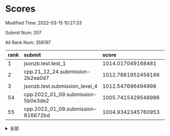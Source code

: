 # Scores

Modified Time: 2022-03-15 10:27:33

Submit Num: 207

All Rank Num: 358197

| rank |               submit               |       score        |       sigma        | pk_num |
| :--- | :--------------------------------- | :----------------- | :----------------- | :----- |
| 1    | jsonzb.test.test_1                 | 1014.017049168481  | 0.8360062467496304 | 6921   |
| 2    | cpp.21_12_24.submission-2b2ea0d7   | 1012.7661952458166 | 0.8066034601150748 | 6924   |
| 3    | jsonzb.test.submission_level_4     | 1012.547696494998  | 0.8006129281448974 | 6922   |
| 54   | cpp.2022_01_09.submission-5b0e3de2 | 1005.7415429548986 | 0.7165088978629198 | 6921   |
| 55   | cpp.2022_01_09.submission-816672bd | 1004.9342345760953 | 0.7264805517513461 | 6922   |


<details>
<summary>全部</summary>

| rank |                 submit                 |       score        |       sigma        | pk_num |
| :--- | :------------------------------------- | :----------------- | :----------------- | :----- |
| 1    | jsonzb.test.test_1                     | 1014.017049168481  | 0.8360062467496304 | 6921   |
| 2    | cpp.21_12_24.submission-2b2ea0d7       | 1012.7661952458166 | 0.8066034601150748 | 6924   |
| 3    | jsonzb.test.submission_level_4         | 1012.547696494998  | 0.8006129281448974 | 6922   |
| 4    | gobigger.level_3.submission_level_3_35 | 1012.2975510226299 | 0.7766737319306486 | 6916   |
| 5    | gobigger.level_3.submission_level_3_49 | 1011.2516522121452 | 0.7585470451922068 | 6921   |
| 6    | gobigger.level_3.submission_level_3_18 | 1011.243511119169  | 0.7769651981561316 | 6920   |
| 7    | gobigger.level_3.submission_level_3_15 | 1011.1313217370827 | 0.7627314180597816 | 6917   |
| 8    | gobigger.level_3.submission_level_3_31 | 1011.0769407309136 | 0.7435054932596985 | 6922   |
| 9    | gobigger.level_3.submission_level_3_45 | 1011.0256462580769 | 0.7739082091639109 | 6927   |
| 10   | gobigger.level_3.submission_level_3_24 | 1010.9067330396681 | 0.769828245596284  | 6922   |
| 11   | gobigger.level_3.submission_level_3_16 | 1010.876975444202  | 0.784540594263401  | 6922   |
| 12   | gobigger.level_3.submission_level_3_12 | 1010.8668136271018 | 0.767099463292094  | 6924   |
| 13   | gobigger.level_3.submission_level_3_2  | 1010.8630271117938 | 0.7724801045374785 | 6923   |
| 14   | gobigger.level_3.submission_level_3_4  | 1010.7793516716396 | 0.7745208520527634 | 6923   |
| 15   | gobigger.level_3.submission_level_3_43 | 1010.7640354883488 | 0.7794776072697782 | 6914   |
| 16   | gobigger.level_3.submission_level_3_33 | 1010.6584071191598 | 0.7459634712089293 | 6922   |
| 17   | gobigger.level_3.submission_level_3_1  | 1010.6381427934473 | 0.7576427679287209 | 6917   |
| 18   | gobigger.level_3.submission_level_3_19 | 1010.6292801758325 | 0.7585089950567112 | 6923   |
| 19   | gobigger.level_3.submission_level_3_36 | 1010.6005240664362 | 0.7625173183755345 | 6921   |
| 20   | gobigger.level_3.submission_level_3_28 | 1010.5911906671681 | 0.7807164342097704 | 6921   |
| 21   | gobigger.level_3.submission_level_3_6  | 1010.4360216598578 | 0.7934710074192948 | 6924   |
| 22   | gobigger.level_3.submission_level_3_20 | 1010.4053772993738 | 0.7603357926572673 | 6923   |
| 23   | gobigger.level_3.submission_level_3_17 | 1010.3056640005082 | 0.7729004369899186 | 6922   |
| 24   | gobigger.level_3.submission_level_3_37 | 1010.2958570427766 | 0.771539003593466  | 6920   |
| 25   | gobigger.level_3.submission_level_3_27 | 1010.1927704525256 | 0.7793450916496223 | 6924   |
| 26   | gobigger.level_3.submission_level_3_5  | 1010.1705897813155 | 0.7638059347146994 | 6917   |
| 27   | gobigger.level_3.submission_level_3_11 | 1010.1582815176498 | 0.7573273248395554 | 6923   |
| 28   | gobigger.level_3.submission_level_3_48 | 1010.1465153887435 | 0.7750109375813734 | 6925   |
| 29   | gobigger.level_3.submission_level_3_39 | 1010.1137286951373 | 0.748671895317544  | 6923   |
| 30   | gobigger.level_3.submission_level_3_40 | 1010.1031439291542 | 0.7603603536286134 | 6921   |
| 31   | gobigger.level_3.submission_level_3_38 | 1010.0272457420538 | 0.7725227943512735 | 6923   |
| 32   | gobigger.level_3.submission_level_3_14 | 1010.0061824513027 | 0.7476352915808724 | 6922   |
| 33   | gobigger.level_3.submission_level_3_23 | 1009.9889864803862 | 0.7512500402194026 | 6919   |
| 34   | gobigger.level_3.submission_level_3_9  | 1009.9302022624664 | 0.7502540467983502 | 6926   |
| 35   | gobigger.level_3.submission_level_3_8  | 1009.9300833712107 | 0.7584652518602045 | 6925   |
| 36   | gobigger.level_3.submission_level_3_22 | 1009.9087583230645 | 0.7594708578135358 | 6921   |
| 37   | gobigger.level_3.submission_level_3_41 | 1009.906532087047  | 0.7528258178557851 | 6923   |
| 38   | gobigger.level_3.submission_level_3_10 | 1009.8890901801174 | 0.7393128561259891 | 6922   |
| 39   | gobigger.level_3.submission_level_3_21 | 1009.8665978020111 | 0.7670158399696505 | 6925   |
| 40   | gobigger.level_3.submission_level_3_47 | 1009.7314028916699 | 0.7608588675977691 | 6926   |
| 41   | gobigger.level_3.submission_level_3_26 | 1009.6944668312841 | 0.731978176414677  | 6922   |
| 42   | gobigger.level_3.submission_level_3_46 | 1009.5942299185456 | 0.7756616446222284 | 6923   |
| 43   | gobigger.level_3.submission_level_3_29 | 1009.5476197540409 | 0.7557739937782935 | 6916   |
| 44   | gobigger.level_3.submission_level_3_30 | 1009.3969520084879 | 0.7450316679198964 | 6927   |
| 45   | gobigger.level_3.submission_level_3_3  | 1009.2985517433344 | 0.7450945066075666 | 6919   |
| 46   | gobigger.level_3.submission_level_3_42 | 1009.2966608239907 | 0.7472773852075026 | 6922   |
| 47   | gobigger.level_3.submission_level_3_13 | 1009.2425149051952 | 0.7341064024327842 | 6921   |
| 48   | gobigger.level_3.submission_level_3_44 | 1009.1940004730699 | 0.7736088890084424 | 6918   |
| 49   | gobigger.level_3.submission_level_3_25 | 1009.1822352907955 | 0.7362661365658941 | 6924   |
| 50   | gobigger.level_3.submission_level_3_34 | 1009.1268933937785 | 0.7604242502624381 | 6920   |
| 51   | gobigger.level_3.submission_level_3_7  | 1009.0884755057318 | 0.7368165117505423 | 6915   |
| 52   | gobigger.level_3.submission_level_3_32 | 1008.75339978885   | 0.7497602338464523 | 6924   |
| 53   | gobigger.level_3.submission_level_3_0  | 1008.0694845878312 | 0.7385274838634194 | 6923   |
| 54   | cpp.2022_01_09.submission-5b0e3de2     | 1005.7415429548986 | 0.7165088978629198 | 6921   |
| 55   | cpp.2022_01_09.submission-816672bd     | 1004.9342345760953 | 0.7264805517513461 | 6922   |
| 56   | gobigger.level_1.submission_level_1_1  | 1004.520778821887  | 0.7268735257093175 | 6915   |
| 57   | gobigger.level_1.submission_level_1_19 | 1004.247063066476  | 0.7238658120702601 | 6923   |
| 58   | gobigger.level_1.submission_level_1_35 | 1004.1583898839682 | 0.7222920680220597 | 6921   |
| 59   | gobigger.level_1.submission_level_1_7  | 1004.1114685461616 | 0.7235921747713963 | 6923   |
| 60   | gobigger.level_1.submission_level_1_17 | 1003.9545695798242 | 0.7243398924201754 | 6923   |
| 61   | gobigger.level_1.submission_level_1_9  | 1003.926417512756  | 0.7055763592908546 | 6923   |
| 62   | gobigger.level_1.submission_level_1_13 | 1003.8678349755367 | 0.716165029856281  | 6923   |
| 63   | gobigger.level_1.submission_level_1_27 | 1003.8317757888925 | 0.7163003005568147 | 6923   |
| 64   | gobigger.level_1.submission_level_1_16 | 1003.7937208040826 | 0.729753449468887  | 6924   |
| 65   | gobigger.level_1.submission_level_1_20 | 1003.7727720786105 | 0.7073439159866904 | 6916   |
| 66   | gobigger.level_1.submission_level_1_34 | 1003.7303413407843 | 0.7285079456005683 | 6917   |
| 67   | gobigger.level_1.submission_level_1_25 | 1003.6545193389115 | 0.7241648151177759 | 6920   |
| 68   | gobigger.level_1.submission_level_1_47 | 1003.6322052909785 | 0.7097945305753789 | 6927   |
| 69   | gobigger.level_1.submission_level_1_4  | 1003.5105065732055 | 0.7006294534407026 | 6924   |
| 70   | gobigger.level_1.submission_level_1_2  | 1003.3665165988388 | 0.7212977112526217 | 6923   |
| 71   | gobigger.level_1.submission_level_1_37 | 1003.3525756074932 | 0.7265689830979879 | 6924   |
| 72   | gobigger.level_1.submission_level_1_14 | 1003.3485206033569 | 0.714639316118537  | 6926   |
| 73   | gobigger.level_1.submission_level_1_5  | 1003.3367744553419 | 0.7084128354525426 | 6920   |
| 74   | gobigger.level_1.submission_level_1_18 | 1003.3112196775073 | 0.7212408796694059 | 6926   |
| 75   | gobigger.level_1.submission_level_1_41 | 1003.2909582291735 | 0.7249685794373185 | 6919   |
| 76   | gobigger.level_1.submission_level_1_21 | 1003.2287094162754 | 0.7114834501820793 | 6922   |
| 77   | gobigger.level_1.submission_level_1_32 | 1003.2286178991628 | 0.7173707259565882 | 6920   |
| 78   | gobigger.level_1.submission_level_1_11 | 1003.2245818342134 | 0.71018348916425   | 6918   |
| 79   | gobigger.level_1.submission_level_1_29 | 1003.1867982565851 | 0.7078722497533012 | 6923   |
| 80   | gobigger.level_1.submission_level_1_26 | 1003.1423424471209 | 0.707685996580299  | 6920   |
| 81   | gobigger.level_1.submission_level_1_10 | 1003.1349244805275 | 0.711717837504678  | 6928   |
| 82   | gobigger.level_1.submission_level_1_42 | 1003.1290934885441 | 0.709991674205142  | 6915   |
| 83   | gobigger.level_1.submission_level_1_33 | 1003.0359537516084 | 0.7058929106175583 | 6926   |
| 84   | gobigger.level_1.submission_level_1_15 | 1003.024082946964  | 0.7128390369614177 | 6928   |
| 85   | gobigger.level_1.submission_level_1_45 | 1002.994984181362  | 0.711122724439941  | 6920   |
| 86   | gobigger.level_1.submission_level_1_48 | 1002.9939161111469 | 0.7187793356110166 | 6917   |
| 87   | gobigger.level_1.submission_level_1_24 | 1002.9599154977319 | 0.7176080769850843 | 6921   |
| 88   | gobigger.level_1.submission_level_1_22 | 1002.9353254805667 | 0.720527767950551  | 6916   |
| 89   | gobigger.level_1.submission_level_1_49 | 1002.9167316073285 | 0.710332490032866  | 6918   |
| 90   | gobigger.level_1.submission_level_1_46 | 1002.9095134120732 | 0.7152032486138655 | 6922   |
| 91   | gobigger.level_1.submission_level_1_8  | 1002.9024012761602 | 0.7096599260718114 | 6922   |
| 92   | gobigger.level_1.submission_level_1_43 | 1002.888401267565  | 0.7183685247216753 | 6924   |
| 93   | gobigger.level_1.submission_level_1_39 | 1002.7493724948122 | 0.7195056785042727 | 6918   |
| 94   | gobigger.level_1.submission_level_1_3  | 1002.6754116615572 | 0.7070612059958561 | 6923   |
| 95   | gobigger.level_1.submission_level_1_23 | 1002.6417095351896 | 0.7112380249893123 | 6918   |
| 96   | gobigger.level_1.submission_level_1_28 | 1002.5815347795964 | 0.7045007864770186 | 6926   |
| 97   | gobigger.level_1.submission_level_1_30 | 1002.5428744995834 | 0.7111078250504318 | 6919   |
| 98   | gobigger.level_1.submission_level_1_40 | 1002.488382292602  | 0.699920142463401  | 6921   |
| 99   | gobigger.level_1.submission_level_1_44 | 1002.2928790380895 | 0.708942165209671  | 6925   |
| 100  | gobigger.level_1.submission_level_1_6  | 1002.1439506411173 | 0.7127794084223192 | 6926   |
| 101  | gobigger.level_1.submission_level_1_36 | 1002.1393458469697 | 0.7144637306009314 | 6919   |
| 102  | gobigger.level_1.submission_level_1_0  | 1002.0792101235938 | 0.7180422430465229 | 6922   |
| 103  | gobigger.level_1.submission_level_1_38 | 1002.042081417256  | 0.7039401259528214 | 6919   |
| 104  | gobigger.level_1.submission_level_1_12 | 1001.9131459246904 | 0.7159241550740542 | 6919   |
| 105  | gobigger.level_1.submission_level_1_31 | 1001.7739467363774 | 0.7148943561575001 | 6919   |
| 106  | gobigger.random.submission_random_19   | 997.2833876433075  | 0.7056693925698082 | 6921   |
| 107  | gobigger.random.submission_random_39   | 997.2566410355364  | 0.7071078343494983 | 6919   |
| 108  | gobigger.random.submission_random_23   | 997.2439066045623  | 0.692074023211778  | 6918   |
| 109  | gobigger.random.submission_random_4    | 997.0889980951109  | 0.6926514998289542 | 6923   |
| 110  | gobigger.random.submission_random_20   | 996.8801367026485  | 0.6982132308390567 | 6920   |
| 111  | gobigger.random.submission_random_48   | 996.7994587229302  | 0.7076240710444089 | 6924   |
| 112  | gobigger.random.submission_random_29   | 996.7341730666559  | 0.7172003252281991 | 6923   |
| 113  | gobigger.random.submission_random_21   | 996.6225830384723  | 0.7184202384952062 | 6920   |
| 114  | gobigger.random.submission_random_17   | 996.6068658316007  | 0.6980169949083713 | 6922   |
| 115  | gobigger.random.submission_random_3    | 996.5868850763985  | 0.7061021593357416 | 6919   |
| 116  | gobigger.random.submission_random_33   | 996.547258214138   | 0.7064454646071743 | 6920   |
| 117  | gobigger.random.submission_random_13   | 996.5254504052593  | 0.7029041302251835 | 6923   |
| 118  | gobigger.random.submission_random_22   | 996.5146146211849  | 0.703616407994306  | 6920   |
| 119  | gobigger.random.submission_random_9    | 996.4088091812721  | 0.714972514971287  | 6919   |
| 120  | gobigger.random.submission_random_27   | 996.3820701176089  | 0.7089996661769427 | 6927   |
| 121  | gobigger.random.submission_random_36   | 996.377745936188   | 0.7055314687064845 | 6922   |
| 122  | gobigger.random.submission_random_6    | 996.2906242754185  | 0.70824182603706   | 6925   |
| 123  | gobigger.random.submission_random_0    | 996.2881345411141  | 0.7033335409877894 | 6926   |
| 124  | gobigger.random.submission_random_42   | 996.2112994263045  | 0.7066718051231029 | 6925   |
| 125  | gobigger.random.submission_random_25   | 996.149712656072   | 0.7051330491081151 | 6921   |
| 126  | gobigger.random.submission_random_28   | 996.1450370461168  | 0.7118378543705354 | 6919   |
| 127  | gobigger.random.submission_random_12   | 996.1186695582514  | 0.7181735340139934 | 6916   |
| 128  | gobigger.random.submission_random_45   | 996.0208041584343  | 0.7154865762496179 | 6924   |
| 129  | gobigger.random.submission_random_44   | 996.0149388950315  | 0.7292979410603504 | 6926   |
| 130  | gobigger.random.submission_random_30   | 996.0050771758099  | 0.7177200031759774 | 6920   |
| 131  | gobigger.random.submission_random_15   | 996.0033387126072  | 0.729234325066911  | 6920   |
| 132  | gobigger.random.submission_random_7    | 995.9074553826466  | 0.7197937919497468 | 6926   |
| 133  | gobigger.random.submission_random_10   | 995.8592676434475  | 0.7172911560403052 | 6923   |
| 134  | gobigger.random.submission_random_16   | 995.8560937073102  | 0.72468366292457   | 6924   |
| 135  | gobigger.random.submission_random_47   | 995.8527801067631  | 0.7146323555338054 | 6918   |
| 136  | gobigger.random.submission_random_49   | 995.8058736455238  | 0.7091493174937721 | 6914   |
| 137  | gobigger.random.submission_random_34   | 995.7353747738916  | 0.7157277895453414 | 6923   |
| 138  | gobigger.random.submission_random_5    | 995.718462207397   | 0.7223276011347953 | 6922   |
| 139  | gobigger.random.submission_random_31   | 995.6633808027865  | 0.7080276209515186 | 6919   |
| 140  | gobigger.random.submission_random_37   | 995.6020669831942  | 0.7005178112196747 | 6925   |
| 141  | gobigger.random.submission_random_38   | 995.5756456188241  | 0.7119943249769192 | 6920   |
| 142  | gobigger.random.submission_random_14   | 995.5290156013835  | 0.7154893248007467 | 6923   |
| 143  | gobigger.random.submission_random_26   | 995.4659925283349  | 0.7077510858771805 | 6921   |
| 144  | gobigger.random.submission_random_2    | 995.4639513688502  | 0.7113292856735318 | 6920   |
| 145  | gobigger.random.submission_random_8    | 995.4212674401782  | 0.7081436032926044 | 6925   |
| 146  | gobigger.random.submission_random_18   | 995.4199978516427  | 0.7146849911646931 | 6928   |
| 147  | gobigger.random.submission_random_46   | 995.3680349568438  | 0.7153600107760042 | 6924   |
| 148  | gobigger.random.submission_random_32   | 995.3173490130995  | 0.7096848472087133 | 6925   |
| 149  | gobigger.random.submission_random_24   | 995.1624177895649  | 0.7198838181199367 | 6923   |
| 150  | gobigger.random.submission_random_35   | 995.1061465789002  | 0.704260497696056  | 6924   |
| 151  | gobigger.random.submission_random_40   | 995.0990494009168  | 0.7162613590745852 | 6921   |
| 152  | gobigger.random.submission_random_43   | 995.0936868825213  | 0.7201973237947566 | 6923   |
| 153  | gobigger.random.submission_random_41   | 994.9434136128873  | 0.7040240823517417 | 6919   |
| 154  | gobigger.random.submission_random_11   | 994.8050555657327  | 0.7053667743076893 | 6919   |
| 155  | gobigger.level_2.submission_level_2_10 | 994.627529533327   | 0.7146990113965928 | 6922   |
| 156  | gobigger.random.submission_random_1    | 994.3772798692554  | 0.72742165117204   | 6923   |
| 157  | gobigger.level_2.submission_level_2_41 | 994.1614193939569  | 0.7322400981547772 | 6922   |
| 158  | gobigger.level_2.submission_level_2_46 | 994.0565420860106  | 0.7245060212304661 | 6914   |
| 159  | gobigger.level_2.submission_level_2_33 | 994.0039275863409  | 0.7331518341421255 | 6920   |
| 160  | gobigger.level_2.submission_level_2_34 | 993.9931134276658  | 0.7527418469903597 | 6925   |
| 161  | gobigger.level_2.submission_level_2_44 | 993.8506795324059  | 0.722313963051785  | 6926   |
| 162  | gobigger.level_2.submission_level_2_47 | 993.4669781411592  | 0.736423168797622  | 6926   |
| 163  | gobigger.level_2.submission_level_2_42 | 993.2507844344874  | 0.7512939277456814 | 6923   |
| 164  | gobigger.level_2.submission_level_2_2  | 993.2379252785563  | 0.7227604598209044 | 6921   |
| 165  | gobigger.level_2.submission_level_2_27 | 992.6533299062735  | 0.7403575788020458 | 6923   |
| 166  | gobigger.level_2.submission_level_2_25 | 992.590422422985   | 0.7731861926906703 | 6918   |
| 167  | gobigger.level_2.submission_level_2_19 | 992.5608742545471  | 0.7480734142073265 | 6924   |
| 168  | gobigger.level_2.submission_level_2_23 | 992.5540474721388  | 0.7377768897780808 | 6919   |
| 169  | gobigger.level_2.submission_level_2_48 | 992.4343579549927  | 0.7230521856424397 | 6923   |
| 170  | gobigger.level_2.submission_level_2_30 | 992.4078422366557  | 0.7357888162036207 | 6923   |
| 171  | gobigger.level_2.submission_level_2_22 | 992.4016197603129  | 0.7347136209306744 | 6928   |
| 172  | gobigger.level_2.submission_level_2_40 | 992.3829489890113  | 0.7337628044731075 | 6917   |
| 173  | gobigger.level_2.submission_level_2_11 | 992.3191806449697  | 0.7368218220005247 | 6920   |
| 174  | gobigger.level_2.submission_level_2_28 | 992.1421131118051  | 0.7470542360238287 | 6921   |
| 175  | gobigger.level_2.submission_level_2_20 | 992.109457151085   | 0.7347184861432309 | 6922   |
| 176  | gobigger.level_2.submission_level_2_12 | 992.0809816043168  | 0.7430086364062538 | 6923   |
| 177  | gobigger.level_2.submission_level_2_24 | 992.0765968340351  | 0.7611421875826032 | 6921   |
| 178  | gobigger.level_2.submission_level_2_43 | 992.0703997865375  | 0.7518213021572686 | 6926   |
| 179  | gobigger.level_2.submission_level_2_13 | 992.0663765768952  | 0.7338350525219144 | 6921   |
| 180  | gobigger.level_2.submission_level_2_7  | 992.0525464251161  | 0.7557553831084434 | 6924   |
| 181  | gobigger.level_2.submission_level_2_5  | 992.0399377456225  | 0.7501126663630109 | 6924   |
| 182  | gobigger.level_2.submission_level_2_31 | 992.0207795088091  | 0.7404969307227993 | 6924   |
| 183  | gobigger.level_2.submission_level_2_45 | 992.016508071953   | 0.7440423966130998 | 6922   |
| 184  | gobigger.level_2.submission_level_2_39 | 991.996356624866   | 0.7488462395104554 | 6919   |
| 185  | gobigger.level_2.submission_level_2_49 | 991.977666761813   | 0.7668575951730925 | 6922   |
| 186  | gobigger.level_2.submission_level_2_16 | 991.8311582315492  | 0.7491657027921053 | 6921   |
| 187  | gobigger.level_2.submission_level_2_36 | 991.7790971471728  | 0.7271041878525192 | 6924   |
| 188  | gobigger.level_2.submission_level_2_35 | 991.7668816056889  | 0.751544424596545  | 6917   |
| 189  | gobigger.level_2.submission_level_2_15 | 991.6758790959171  | 0.7394773498892888 | 6920   |
| 190  | gobigger.level_2.submission_level_2_21 | 991.522591290375   | 0.7567136706629702 | 6926   |
| 191  | gobigger.level_2.submission_level_2_0  | 991.424072683051   | 0.7559404679194452 | 6924   |
| 192  | gobigger.level_2.submission_level_2_26 | 991.3946244784881  | 0.7458360157788477 | 6919   |
| 193  | gobigger.level_2.submission_level_2_14 | 991.332204821306   | 0.759688515508108  | 6920   |
| 194  | gobigger.level_2.submission_level_2_29 | 991.301726601571   | 0.7482105732370224 | 6922   |
| 195  | gobigger.level_2.submission_level_2_6  | 991.245779877287   | 0.7508362626013655 | 6916   |
| 196  | gobigger.level_2.submission_level_2_17 | 991.2128463517345  | 0.7610120675665982 | 6922   |
| 197  | gobigger.level_2.submission_level_2_1  | 991.1342230821199  | 0.7816130024051663 | 6924   |
| 198  | gobigger.level_2.submission_level_2_4  | 991.1162142345905  | 0.7352872352584654 | 6925   |
| 199  | gobigger.level_2.submission_level_2_38 | 991.1006218639659  | 0.7493921915506815 | 6921   |
| 200  | gobigger.level_2.submission_level_2_32 | 991.077344517535   | 0.7654229404486936 | 6920   |
| 201  | gobigger.level_2.submission_level_2_8  | 990.9711710464719  | 0.7552900399234862 | 6921   |
| 202  | gobigger.level_2.submission_level_2_9  | 990.7827906393946  | 0.7513280044820966 | 6919   |
| 203  | gobigger.level_2.submission_level_2_18 | 990.2668307015384  | 0.7612643324411486 | 6926   |
| 204  | gobigger.level_2.submission_level_2_37 | 990.0672692072955  | 0.7682213556324186 | 6914   |
| 205  | gobigger.level_2.submission_level_2_3  | 990.0335494848387  | 0.7580604643711316 | 6920   |
| 206  | gobigger.none.submission_none_0        | 978.1380441426243  | 1.318914404279191  | 6922   |
| 207  | gobigger.none.submission_none_1        | 974.8769804244231  | 1.5512610565061808 | 6924   |

</details>